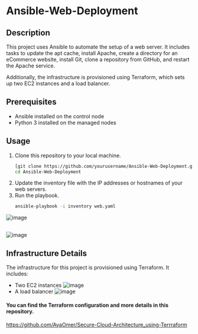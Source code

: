 # Ansible-Web-Deployment

## Description
This project uses Ansible to automate the setup of a web server. It includes tasks to update the apt cache, install Apache, create a directory for an eCommerce website, install Git, clone a repository from GitHub, and restart the Apache service.

Additionally, the infrastructure is provisioned using Terraform, which sets up two EC2 instances and a load balancer.

## Prerequisites
- Ansible installed on the control node
- Python 3 installed on the managed nodes
## Usage
1. Clone this repository to your local machine.
   ```bash
   [git clone https://github.com/yourusername/Ansible-Web-Deployment.git](https://github.com/AyaOmer/Ansible-Web-Deployment/tree/master)
   cd Ansible-Web-Deployment
1. Update the inventory file with the IP addresses or hostnames of your web servers.
1. Run the playbook.
   ```bash
   ansible-playbook -i inventory web.yaml
![image](https://github.com/AyaOmer/Ansible-Web-Deployment/blob/master/snap%20shot/Ubuntu-2024-10-05-19-35-45.png)
##
 ![image](https://github.com/AyaOmer/Ansible-Web-Deployment/blob/master/snap%20shot/website%20photo.PNG)
## Infrastructure Details
The infrastructure for this project is provisioned using Terraform. It includes:

- Two EC2 instances
  ![image](https://github.com/AyaOmer/Ansible-Web-Deployment/blob/master/snap%20shot/ec2.PNG)
- A load balancer
  ![image](https://github.com/AyaOmer/Ansible-Web-Deployment/blob/master/snap%20shot/load%20balancer.PNG)
 
  
#### You can find the Terraform configuration and more details in this repository.
https://github.com/AyaOmer/Secure-Cloud-Architecture_using-Terrraform  
